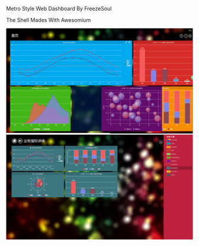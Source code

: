Metro Style Web Dashboard By FreezeSoul

The Shell Mades With Awesomium

<img src="2.png"/>
<br/>
<img src="1.png"/>
